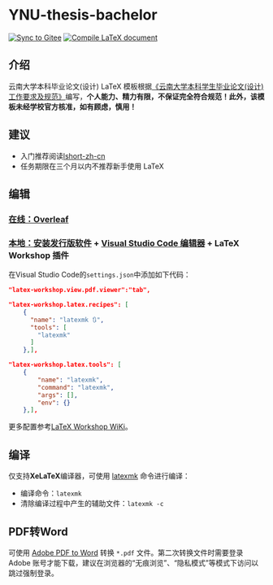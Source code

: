 # YNU-thesis-bachelor

[![Sync to Gitee](https://github.com/Astro-Lee/YNU-thesis-bachelor/actions/workflows/Sync%20to%20Gitee.yml/badge.svg)](https://gitee.com/Astro-Lee/YNU-thesis-bachelor) [![Compile LaTeX document](https://github.com/Astro-Lee/YNU-thesis-bachelor/actions/workflows/Compile%20LaTeX%20document.yml/badge.svg)](https://github.com/Astro-Lee/YNU-thesis-bachelor/actions/workflows/Compile%20LaTeX%20document.yml)

## 介绍
云南大学本科毕业论文(设计) LaTeX 模板根据[《云南大学本科学生毕业论文(设计)工作要求及规范》](http://www.jwc.ynu.edu.cn/info/1003/2052.htm)编写，**个人能力、精力有限，不保证完全符合规范！此外，该模板未经学校官方核准，如有顾虑，慎用！**

## 建议
- 入门推荐阅读[lshort-zh-cn](http://mirrors.ctan.org/info/lshort/chinese/lshort-zh-cn.pdf)
- 任务期限在三个月以内不推荐新手使用 LaTeX


## 编辑
### [在线：Overleaf](https://cn.overleaf.com/login)
### [本地：安装发行版软件](http://mirrors.ctan.org/info/install-latex-guide-zh-cn/install-latex-guide-zh-cn.pdf) + [Visual Studio Code 编辑器](https://code.visualstudio.com/) + LaTeX Workshop 插件

在Visual Studio Code的`settings.json`中添加如下代码：
```json
"latex-workshop.view.pdf.viewer":"tab",

"latex-workshop.latex.recipes": [
    {
      "name": "latexmk 🔃",
      "tools": [
        "latexmk"
      ]
    },],

"latex-workshop.latex.tools": [
    {
        "name": "latexmk",
        "command": "latexmk",
        "args": [],
        "env": {}
    },],
```
更多配置参考[LaTeX Workshop WiKi](https://github.com/James-Yu/LaTeX-Workshop/wiki/)。

## 编译
仅支持**XeLaTeX**编译器，可使用 [latexmk](https://zhuanlan.zhihu.com/p/256370737) 命令进行编译：
- 编译命令：`latexmk`
- 清除编译过程中产生的辅助文件：`latexmk -c`

## PDF转Word
 可使用 [Adobe PDF to Word](https://www.adobe.com/acrobat/online/pdf-to-word.html) 转换 `*.pdf` 文件。第二次转换文件时需要登录 Adobe 账号才能下载，建议在浏览器的“无痕浏览”、“隐私模式”等模式下访问以跳过强制登录。